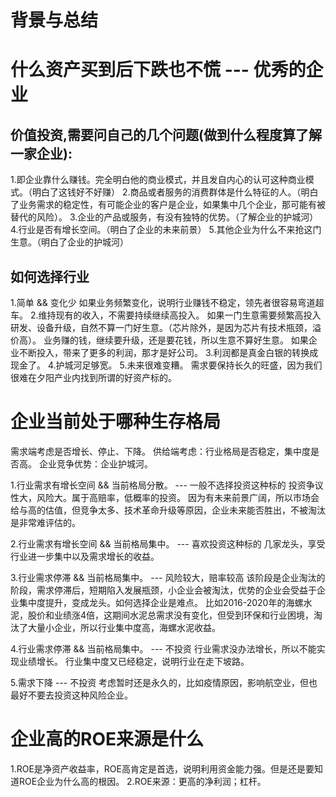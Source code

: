 # 背景与总结

# 什么资产买到后下跌也不慌 --- 优秀的企业

## 价值投资,需要问自己的几个问题(做到什么程度算了解一家企业):
1.即企业靠什么赚钱。完全明白他的商业模式，并且发自内心的认可这种商业模式。（明白了这钱好不好赚）
2.商品或者服务的消费群体是什么特征的人。（明白了业务需求的稳定性，有可能企业的客户是企业，如果集中几个企业，那可能有被替代的风险）。
3.企业的产品或服务，有没有独特的优势。（了解企业的护城河）
4.行业是否有增长空间。（明白了企业的未来前景）
5.其他企业为什么不来抢这门生意。（明白了企业的护城河）

## 如何选择行业
1.简单 && 变化少
如果业务频繁变化，说明行业赚钱不稳定，领先者很容易弯道超车。
2.维持现有的收入，不需要持续继续高投入。
如果一门生意需要频繁高投入研发、设备升级，自然不算一门好生意。（芯片除外，是因为芯片有技术瓶颈，溢价高）。
业务赚的钱，继续要升级，还是要花钱，所以生意不算好生意。
如果企业不断投入，带来了更多的利润，那才是好公司。
3.利润都是真金白银的转换成现金了。
4.护城河足够宽。
5.未来很难变糟。
需求要保持长久的旺盛，因为我们很难在夕阳产业内找到所谓的好资产标的。

# 企业当前处于哪种生存格局
需求端考虑是否增长、停止、下降。
供给端考虑：行业格局是否稳定，集中度是否高。
企业竞争优势：企业护城河。

1.行业需求有增长空间 && 当前格局分散。 ---  一般不选择投资这种标的
投资争议性大，风险大。属于高赔率，低概率的投资。
因为有未来前景广阔，所以市场会给与高的估值，但竞争太多、技术革命升级等原因，企业未来能否胜出，不被淘汰是非常难评估的。

2.行业需求有增长空间 && 当前格局集中。 ---  喜欢投资这种标的
几家龙头，享受行业进一步集中以及需求增长的收益。

3.行业需求停滞 && 当前格局集中。 ---  风险较大，赔率较高
该阶段是企业淘汰的阶段，需求停滞后，短期陷入发展瓶颈，小企业会被淘汰，优势的企业会受益于企业集中度提升，变成龙头。如何选择企业是难点。
比如2016-2020年的海螺水泥，股价和业绩涨4倍，这期间水泥总需求没有变化，但受到环保和行业困境，淘汰了大量小企业，所以行业集中度高，海螺水泥收益。

4.行业需求停滞 && 当前格局集中。 ---  不投资
行业需求没办法增长，所以不能实现业绩增长。
行业集中度又已经稳定，说明行业在走下坡路。

5.需求下降 --- 不投资
考虑暂时还是永久的，比如疫情原因，影响航空业，但也最好不要去投资这种风险企业。

# 企业高的ROE来源是什么
1.ROE是净资产收益率，ROE高肯定是首选，说明利用资金能力强。但是还是要知道ROE企业为什么高的根因。
2.ROE来源：更高的净利润；杠杆。
